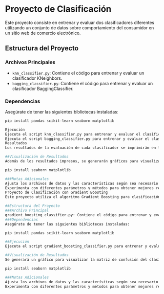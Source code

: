 # Proyecto de Clasificación
Este proyecto consiste en entrenar y evaluar dos clasificadores diferentes utilizando un conjunto de datos sobre comportamiento del consumidor en un sitio web de comercio electrónico.

## Estructura del Proyecto
### Archivos Principales
- `knn_classifier.py`: Contiene el código para entrenar y evaluar un clasificador KNeighbors.
- `bagging_classifier.py`: Contiene el código para entrenar y evaluar un clasificador BaggingClassifier.

### Dependencias
Asegúrate de tener las siguientes bibliotecas instaladas:
```bash
pip install pandas scikit-learn seaborn matplotlib

Ejecución
Ejecuta el script knn_classifier.py para entrenar y evaluar el clasificador KNeighbors.
Ejecuta el script bagging_classifier.py para entrenar y evaluar el clasificador BaggingClassifier.
Resultados
Los resultados de la evaluación de cada clasificador se imprimirán en la consola.

##Visualización de Resultados
Además de los resultados impresos, se generarán gráficos para visualizar la matriz de confusión de cada clasificador. Asegúrate de tener las bibliotecas de visualización instaladas:

pip install seaborn matplotlib

###Notas Adicionales
Ajusta los archivos de datos y las características según sea necesario en cada script.
Experimenta con diferentes parámetros y métodos para obtener mejores resultados.
Proyecto de Clasificación con Gradient Boosting
Este proyecto utiliza el algoritmo Gradient Boosting para clasificación en un conjunto de datos sobre comportamiento del consumidor en un sitio web de comercio electrónico.

##Estructura del Proyecto
###Archivo Principal
gradient_boosting_classifier.py: Contiene el código para entrenar y evaluar un clasificador Gradient Boosting.
###Dependencias
Asegúrate de tener las siguientes bibliotecas instaladas:

pip install pandas scikit-learn seaborn matplotlib

##Ejecución
Ejecuta el script gradient_boosting_classifier.py para entrenar y evaluar el clasificador Gradient Boosting. Los resultados se imprimirán en la consola.

##Visualización de Resultados
Se generará un gráfico para visualizar la matriz de confusión del clasificador. Asegúrate de tener las bibliotecas de visualización instaladas:

pip install seaborn matplotlib

###Notas Adicionales
Ajusta los archivos de datos y las características según sea necesario en el script.
Experimenta con diferentes parámetros y métodos para obtener mejores resultados.